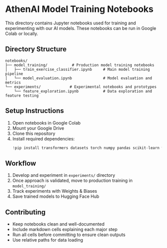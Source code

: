 # AthenAI Model Training Notebooks

This directory contains Jupyter notebooks used for training and experimenting with our AI models. These notebooks can be run in Google Colab or locally.

## Directory Structure

```
notebooks/
├── model_training/           # Production model training notebooks
│   ├── train_exercise_classifier.ipynb     # Main model training pipeline
│   └── model_evaluation.ipynb              # Model evaluation and metrics
└── experiments/             # Experimental notebooks and prototypes
    └── feature_exploration.ipynb           # Data exploration and feature testing
```

## Setup Instructions

1. Open notebooks in Google Colab
2. Mount your Google Drive
3. Clone this repository
4. Install required dependencies:
   ```python
   !pip install transformers datasets torch numpy pandas scikit-learn wandb
   ```

## Workflow

1. Develop and experiment in `experiments/` directory
2. Once approach is validated, move to production training in `model_training/`
3. Track experiments with Weights & Biases
4. Save trained models to Hugging Face Hub

## Contributing

- Keep notebooks clean and well-documented
- Include markdown cells explaining each major step
- Run all cells before committing to ensure clean outputs
- Use relative paths for data loading
